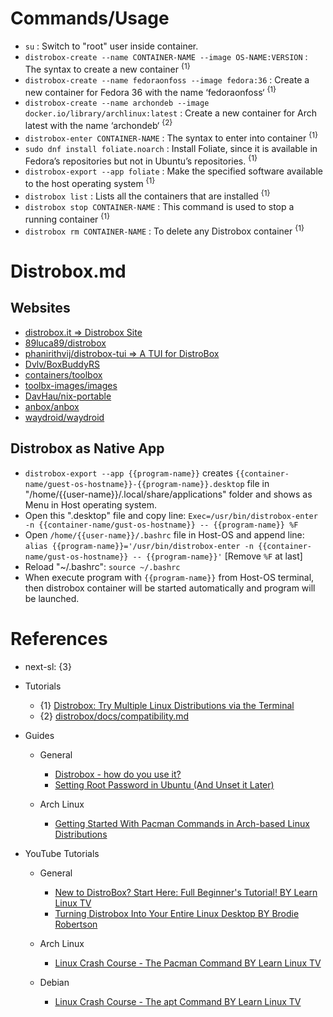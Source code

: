 # Commands/Usage

* `su` : Switch to "root" user inside container.
* `distrobox-create --name CONTAINER-NAME --image OS-NAME:VERSION` : The syntax to create a new container <sup>{1}</sup>
* `distrobox-create --name fedoraonfoss --image fedora:36` : Create a new container for Fedora 36 with the name ‘fedoraonfoss‘ <sup>{1}</sup>
* `distrobox-create --name archondeb --image docker.io/library/archlinux:latest` : Create a new container for Arch latest with the name ‘archondeb‘ <sup>{2}</sup>
* `distrobox-enter CONTAINER-NAME` : The syntax to enter into container <sup>{1}</sup>
* `sudo dnf install foliate.noarch` : Install Foliate, since it is available in Fedora’s repositories but not in Ubuntu’s repositories. <sup>{1}</sup>
* `distrobox-export --app foliate` : Make the specified software available to the host operating system <sup>{1}</sup>
* `distrobox list` : Lists all the containers that are installed <sup>{1}</sup>
* `distrobox stop CONTAINER-NAME` : This command is used to stop a running container <sup>{1}</sup>
* `distrobox rm CONTAINER-NAME` : To delete any Distrobox container <sup>{1}</sup>

# Distrobox.md

## Websites

* [distrobox.it => Distrobox Site](https://distrobox.it/)
* [89luca89/distrobox](https://github.com/89luca89/distrobox)
* [phanirithvij/distrobox-tui => A TUI for DistroBox](https://github.com/phanirithvij/distrobox-tui)
* [Dvlv/BoxBuddyRS](https://github.com/Dvlv/BoxBuddyRS)
* [containers/toolbox](https://github.com/containers/toolbox)
* [toolbx-images/images](https://github.com/toolbx-images/images)
* [DavHau/nix-portable](https://github.com/DavHau/nix-portable)
* [anbox/anbox](https://github.com/anbox/anbox)
* [waydroid/waydroid](https://github.com/waydroid/waydroid)

## Distrobox as Native App

* `distrobox-export --app {{program-name}}` creates `{{container-name/guest-os-hostname}}-{{program-name}}.desktop` file in "/home/{{user-name}}/.local/share/applications" folder and shows as Menu in Host operating system.
* Open this ".desktop" file and copy line: `Exec=/usr/bin/distrobox-enter -n {{container-name/gust-os-hostname}} -- {{program-name}} %F`
* Open `/home/{{user-name}}/.bashrc` file in Host-OS and append line: `alias {{program-name}}='/usr/bin/distrobox-enter -n {{container-name/gust-os-hostname}} -- {{program-name}}'` [Remove `%F` at last]
* Reload "~/.bashrc": `source ~/.bashrc`
* When execute program with `{{program-name}}` from Host-OS terminal, then distrobox container will be started automatically and program will be launched.

# References

* next-sl: {3}

* Tutorials
  * {1} [Distrobox: Try Multiple Linux Distributions via the Terminal](https://itsfoss.com/distrobox/)
  * {2} [distrobox/docs/compatibility.md](https://github.com/89luca89/distrobox/blob/main/docs/compatibility.md)

* Guides

  * General
    * [Distrobox - how do you use it?](https://www.reddit.com/r/linux/comments/15q8b9j/distrobox_how_do_you_use_it/)
    * [Setting Root Password in Ubuntu (And Unset it Later)](https://itsfoss.com/ubuntu-set-root-password/)

  * Arch Linux
    * [Getting Started With Pacman Commands in Arch-based Linux Distributions](https://itsfoss.com/pacman-command/)

* YouTube Tutorials

  * General
    * [New to DistroBox? Start Here: Full Beginner's Tutorial! BY Learn Linux TV](https://www.youtube.com/watch?v=eiDt4O6UPRw)
    * [Turning Distrobox Into Your Entire Linux Desktop BY Brodie Robertson](https://www.youtube.com/watch?v=IIVv5NjyYl0)

  * Arch Linux
    * [Linux Crash Course - The Pacman Command BY Learn Linux TV](https://www.youtube.com/watch?v=HD7jJEh4ZaM)

  * Debian
    * [Linux Crash Course - The apt Command BY Learn Linux TV](https://www.youtube.com/watch?v=1kicKTbK768)
